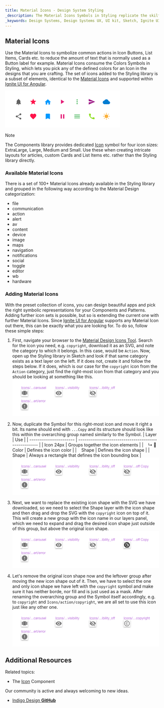 ```yaml
---
title: Material Icons - Design System Styling
_description: The Material Icons Symbols in Styling replicate the skilfully crafted symbols for common actions familiar from Material Design.
_keywords: Design Systems, Design Systems UX, UI kit, Sketch, Ignite UI for Angular, Sketch to Angular, Sketch to Angular, Angular, Angular Design System, Export code from Sketch, Design Kits for Angular, Sketch HTML, Sketch to HTML, Sketch UI kits
---
```


## Material Icons

Use the Material Icons to symbolize common actions in Icon Buttons, List Items, Cards etc. to reduce the amount of text that is normally used as a Button label for example. Material Icons consume the Colors Symbols in Styling, which lets you pick any of the defined colors for an Icon in the designs that you are crafting. The set of icons added to the Styling library is a subset of elements, identical to the [Material Icons](https://material.io/tools/icons/?style=baseline) and supported within [Ignite UI for Angular](https://www.infragistics.com/products/ignite-ui-angular).

![](../images/icons_demo.png)

> [!Note]
> The Components library provides dedicated [Icon](icon.md) symbol for four icon sizes: ExtraLarge, Large, Medium and Small. Use these when creating intricate layouts for articles, custom Cards and List Items etc. rather than the Styling library directly.

### Available Material Icons

There is a set of 100+ Material Icons already available in the Styling library and grouped in the following way according to the Material Design categorization:

- file
- communication
- action
- alert
- av
- content
- device
- image
- maps
- navigation
- notifications
- social
- toggle
- editor
- wb
- hardware

### Adding Material Icons

With the preset collection of icons, you can design beautiful apps and pick the right symbolic representations for your Components and Patterns. Adding further icon sets is possible, but so is extending the current one with further Material Icons. Since [Ignite UI for Angular](https://www.infragistics.com/products/ignite-ui-angular) supports any Material Icon out there, this can be exactly what you are looking for. To do so, follow these simple steps:

1.  First, navigate your browser to the [Material Design Icons Tool](https://material.io/tools/icons). Search for the icon you need, e.g. `copyright`, download it as an SVG, and note the category to which it belongs. In this case, would be `Action`. Now, open up the Styling library in Sketch and look if that same category exists as a text layer on the left. If it does not, create it and follow the steps below. If it does, which is our case for the `copyright` icon from the `Action` category, just find the right-most icon from that category and you should be looking at something like this.
    ![](../images/icons_add1.png)

2.  Now, duplicate the Symbol for this right-most icon and move it right a bit. Its name should end with `...Copy` and its structure should look like this within the overarching group named similarly to the Symbol.
    | Layer | Use |
    | ----------------------- | ----------------------------------------------------- |
    | Icon 24px | Groups together the icon elements |
    | &nbsp;&nbsp; ↳ 🌈 Color | Defines the icon color |
    | &nbsp;&nbsp; Shape | Defines the icon shape |
    | &nbsp;&nbsp; Shape | Always a rectangle that defines the icon bounding box |
    ![](../images/icons_add2.png)

3.  Next, we want to replace the existing icon shape with the SVG we have downloaded, so we need to select the Shape layer with the icon shape and then drag and drop the SVG with the `copyright` icon on top of it. This will create a new group with the icon name in our layers panel, which we need to expand and drag the desired icon shape just outside of this group, but above the original icon shape.
    ![](../images/icons_add3.png)

4.  Let's remove the original icon shape now and the leftover group after moving the new icon shape out of it. Then, we have to select the one and only icon shape we have left with the `copyright` symbol and make sure it has neither borde, nor fill and is just used as a mask. After renaming the overarching group and the Symbol itself accordingly, e.g. to `copyright` and `Icons/action/copyright`, we are all set to use this icon just like any other one.
    ![](../images/icons_add4.png)

## Additional Resources

Related topics:

- The [Icon](icon.md) Component
  <div class="divider--half"></div>

Our community is active and always welcoming to new ideas.

- [Indigo Design **GitHub**](https://github.com/IgniteUI/design-system-docfx)
